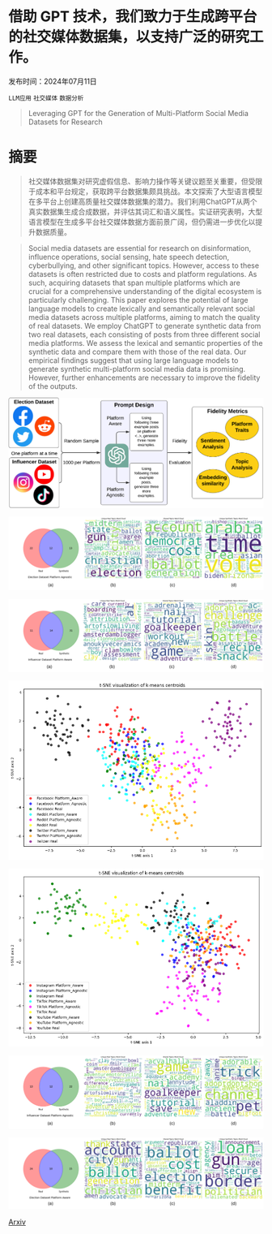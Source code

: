 # 借助 GPT 技术，我们致力于生成跨平台的社交媒体数据集，以支持广泛的研究工作。

发布时间：2024年07月11日

`LLM应用` `社交媒体` `数据分析`

> Leveraging GPT for the Generation of Multi-Platform Social Media Datasets for Research

# 摘要

> 社交媒体数据集对研究虚假信息、影响力操作等关键议题至关重要，但受限于成本和平台规定，获取跨平台数据集颇具挑战。本文探索了大型语言模型在多平台上创建高质量社交媒体数据集的潜力。我们利用ChatGPT从两个真实数据集生成合成数据，并评估其词汇和语义属性。实证研究表明，大型语言模型在生成多平台社交媒体数据方面前景广阔，但仍需进一步优化以提升数据质量。

> Social media datasets are essential for research on disinformation, influence operations, social sensing, hate speech detection, cyberbullying, and other significant topics. However, access to these datasets is often restricted due to costs and platform regulations. As such, acquiring datasets that span multiple platforms which are crucial for a comprehensive understanding of the digital ecosystem is particularly challenging. This paper explores the potential of large language models to create lexically and semantically relevant social media datasets across multiple platforms, aiming to match the quality of real datasets. We employ ChatGPT to generate synthetic data from two real datasets, each consisting of posts from three different social media platforms. We assess the lexical and semantic properties of the synthetic data and compare them with those of the real data. Our empirical findings suggest that using large language models to generate synthetic multi-platform social media data is promising. However, further enhancements are necessary to improve the fidelity of the outputs.

![借助 GPT 技术，我们致力于生成跨平台的社交媒体数据集，以支持广泛的研究工作。](../../../paper_images/2407.08323/arch_diagram.png)

![借助 GPT 技术，我们致力于生成跨平台的社交媒体数据集，以支持广泛的研究工作。](../../../paper_images/2407.08323/Election_Word_Cloud_Platform_Agnostic.png)

![借助 GPT 技术，我们致力于生成跨平台的社交媒体数据集，以支持广泛的研究工作。](../../../paper_images/2407.08323/Influencer_Word_Cloud_Platform_Aware.png)

![借助 GPT 技术，我们致力于生成跨平台的社交媒体数据集，以支持广泛的研究工作。](../../../paper_images/2407.08323/t_SNE_elections.png)

![借助 GPT 技术，我们致力于生成跨平台的社交媒体数据集，以支持广泛的研究工作。](../../../paper_images/2407.08323/t_SNE_kMeanes_50_2.png)

![借助 GPT 技术，我们致力于生成跨平台的社交媒体数据集，以支持广泛的研究工作。](../../../paper_images/2407.08323/Influencer_Word_Cloud_Platform_Agnostic.png)

![借助 GPT 技术，我们致力于生成跨平台的社交媒体数据集，以支持广泛的研究工作。](../../../paper_images/2407.08323/Election_Word_Cloud_Platform_Aware.png)

[Arxiv](https://arxiv.org/abs/2407.08323)